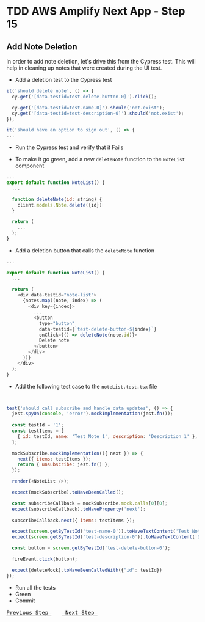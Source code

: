 # TDD AWS Amplify Next App - Step 15

## Add Note Deletion

In order to add note deletion, let's drive this from the Cypress test. This will help in cleaning up notes that were created during the UI test.

- Add a deletion test to the Cypress test

```js
it('should delete note', () => {
  cy.get('[data-testid=test-delete-button-0]').click();

  cy.get('[data-testid=test-name-0]').should('not.exist');
  cy.get('[data-testid=test-description-0]').should('not.exist');
});

it('should have an option to sign out', () => {
...
```

- Run the Cypress test and verify that it Fails

- To make it go green, add a new `deleteNote` function to the `NoteList` component

```js
...
export default function NoteList() {
  ...

  function deleteNote(id: string) {
    client.models.Note.delete({id})
  }

  return (
    ...
  );
}
```

- Add a deletion button that calls the `deleteNote` function

```js
...

export default function NoteList() {
  ...

  return (
    <div data-testid="note-list">
      {notes.map((note, index) => (
        <div key={index}>
          ...
          <button
            type="button"
            data-testid={`test-delete-button-${index}`}
            onClick={() => deleteNote(note.id)}>
            Delete note
          </button>
        </div>
      ))}
    </div>
  );
}
```

- Add the following test case to the `noteList.test.tsx` file

```js


test('should call subscribe and handle data updates', () => {
  jest.spyOn(console, 'error').mockImplementation(jest.fn());
  
  const testId = '1';
  const testItems = [
    { id: testId, name: 'Test Note 1', description: 'Description 1' },
  ];

  mockSubscribe.mockImplementation(({ next }) => {
    next({ items: testItems });
    return { unsubscribe: jest.fn() };
  });

  render(<NoteList />);

  expect(mockSubscribe).toHaveBeenCalled();

  const subscribeCallback = mockSubscribe.mock.calls[0][0];
  expect(subscribeCallback).toHaveProperty('next');
  
  subscribeCallback.next({ items: testItems });

  expect(screen.getByTestId('test-name-0')).toHaveTextContent('Test Note 1');
  expect(screen.getByTestId('test-description-0')).toHaveTextContent('Description 1');

  const button = screen.getByTestId('test-delete-button-0');

  fireEvent.click(button);

  expect(deleteMock).toHaveBeenCalledWith({"id": testId})
});
```

- Run all the tests
- Green
- Commit

[<kbd> Previous Step </kbd>](https://github.com/pairing4good/tdd-next-amplify-gen2-tutorial/tree/014-step)&ensp;&ensp;&ensp;&ensp;[<kbd> Next Step </kbd>](https://github.com/pairing4good/tdd-next-amplify-gen2-tutorial/tree/016-step)
